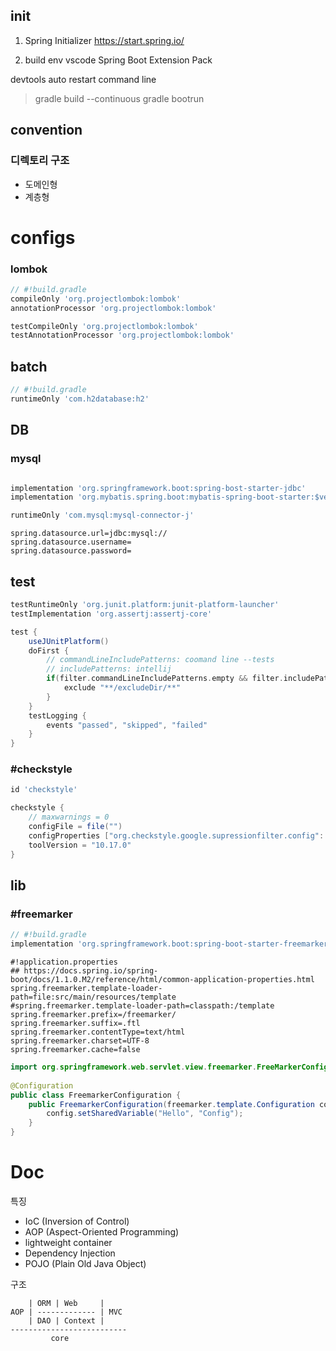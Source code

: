 ## init
1. Spring Initializer
https://start.spring.io/

2. build env
vscode Spring Boot Extension Pack

devtools auto restart command line
> gradle build --continuous
> gradle bootrun
## convention
### 디렉토리 구조
- 도메인형
- 계층형
# configs 

### lombok
```groovy
// #!build.gradle
compileOnly 'org.projectlombok:lombok'
annotationProcessor 'org.projectlombok:lombok'

testCompileOnly 'org.projectlombok:lombok'
testAnnotationProcessor 'org.projectlombok:lombok'
```
## batch
```groovy
// #!build.gradle
runtimeOnly 'com.h2database:h2'
```
## DB
### mysql
```groovy

implementation 'org.springframework.boot:spring-bost-starter-jdbc'
implementation 'org.mybatis.spring.boot:mybatis-spring-boot-starter:$version'

runtimeOnly 'com.mysql:mysql-connector-j'
```

```properties
spring.datasource.url=jdbc:mysql://
spring.datasource.username=
spring.datasource.password=
```
## test
```groovy
testRuntimeOnly 'org.junit.platform:junit-platform-launcher'
testImplementation 'org.assertj:assertj-core'

test {
	useJUnitPlatform()
	doFirst {
		// commandLineIncludePatterns: coomand line --tests
		// includePatterns: intellij
		if(filter.commandLineIncludePatterns.empty && filter.includePatterns.empty) {
			exclude "**/excludeDir/**"
		}
	}
	testLogging {
		events "passed", "skipped", "failed"
	}
}
```
### #checkstyle
```groovy
id 'checkstyle'

checkstyle {
	// maxwarnings = 0
	configFile = file("")
	configProperties ["org.checkstyle.google.supressionfilter.config": ""]
	toolVersion = "10.17.0"
}
```
## lib
### #freemarker
```groovy
// #!build.gradle
implementation 'org.springframework.boot:spring-boot-starter-freemarker'
```
``` properties
#!application.properties
## https://docs.spring.io/spring-boot/docs/1.1.0.M2/reference/html/common-application-properties.html
spring.freemarker.template-loader-path=file:src/main/resources/template
#spring.freemarker.template-loader-path=classpath:/template
spring.freemarker.prefix=/freemarker/
spring.freemarker.suffix=.ftl
spring.freemarker.contentType=text/html
spring.freemarker.charset=UTF-8
spring.freemarker.cache=false
```

```java
import org.springframework.web.servlet.view.freemarker.FreeMarkerConfigurer;
 
@Configuration
public class FreemarkerConfiguration {
    public FreemarkerConfiguration(freemarker.template.Configuration config) throws TemplateModelException {
        config.setSharedVariable("Hello", "Config");
    }
}
```
# Doc

특징
- IoC (Inversion of Control)
- AOP (Aspect-Oriented Programming)
- lightweight container
- Dependency Injection
- POJO (Plain Old Java Object)

구조
```
    | ORM | Web     |
AOP | ------------- | MVC
    | DAO | Context |
--------------------------
         core
```

